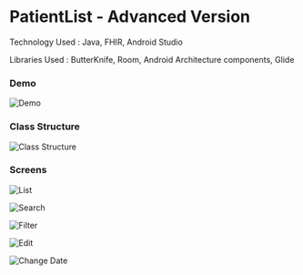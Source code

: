 # PatientList - Advanced Version

Technology Used : Java, FHIR, Android Studio

Libraries Used : ButterKnife, Room, Android Architecture components, Glide

### Demo

![Demo](play.gif)

### Class Structure

![Class Structure](ClassStructure.png)

### Screens

![List](1.png)

![Search](2.png)

![Filter](3.png)

![Edit](4.png)

![Change Date](5.png)

